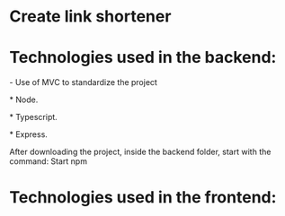 # Create link shortener

  <h1>Technologies used in the backend:</h1>
  <span>- Use of MVC to standardize the project</span>
  <p>* Node.</p>
  <p>* Typescript.</p>
  <p>* Express.</p>

  <span>After downloading the project, inside the backend folder, start with the command:
        Start npm</span>



  <h1>Technologies used in the frontend:</h1>